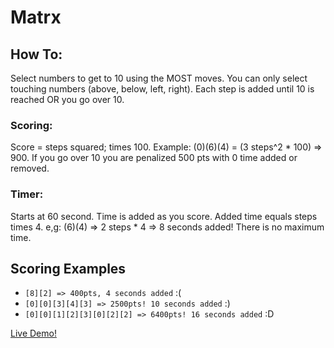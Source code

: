 # Matrx

## How To:

Select numbers to get to 10 using the MOST moves. You can only select touching numbers (above, below, left, right). Each step is added until 10 is reached OR you go over 10.

### Scoring:

Score = steps squared; times 100. Example: (0)(6)(4) = (3 steps^2 * 100) => 900. If you go over 10 you are penalized 500 pts with 0 time added or removed.

### Timer:

Starts at 60 second. Time is added as you score. Added time equals steps times 4. e,g: (6)(4) => 2 steps * 4 => 8 seconds added! There is no maximum time.


## Scoring Examples

- `[8][2] => 400pts, 4 seconds added` :(
- `[0][0][3][4][3] => 2500pts! 10 seconds added` :)
- `[0][0][1][2][3][0][2][2] => 6400pts! 16 seconds added` :D

[Live Demo!](https://petergrillot.github.io/matrx/)
